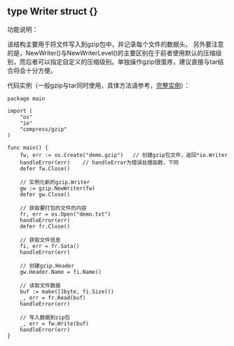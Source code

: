 ## type Writer struct {}

功能说明：

该结构主要用于将文件写入到gzip包中，并记录每个文件的数据头。
另外要注意的是，NewWriter()与NewWriterLevel()的主要区别在于前者使用默认的压缩级别，而后者可以指定自定义的压缩级别。单独操作gzip很蛋疼，建议直接与tar结合将会十分方便。

代码实例（一般gzip与tar同时使用，具体方法请参考，[完整实例](https://github.com/Unknwon/go-compresser/blob/master/go-tar.gz.go)）：

	package main
	
	import (
		"os"
		"io"
		"compress/gzip"
	)
	
	func main() {
		fw, err := os.Create("demo.gzip")	// 创建gzip包文件，返回*io.Writer
		handleError(err)	// handleError为错误处理函数，下同
		defer fw.Close()
		
		// 实例化新的gzip.Writer
		gw := gzip.NewWriter(fw)
		defer gw.Close()
		
		// 获取要打包的文件的内容
		fr, err = os.Open("demo.txt")
		handleError(err)
		defer fr.Close()
		
		// 获取文件信息
		fi, err = fr.Sata()
		handleError(err)
		
		// 创建gzip.Header
		gw.Header.Name = fi.Name()

		// 读取文件数据
		buf := make([]byte, fi.Size())
		_, err = fr.Read(buf)
		handleError(err)

		// 写入数据到zip包
		_, err = fw.Write(buf)
		handleError(err)
	}

